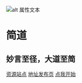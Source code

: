 ![alt 属性文本](https://github.com/huooomu/huooomu.github.io/blob/main/Yin_yang.png?raw=true)
# 简道
## 妙言至径，大道至简
[资源站点](http://101.42.233.219:5244)
[地址发布页](https://baidfu.com)
[点我开始](?id=自述)